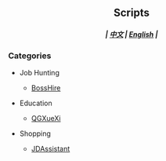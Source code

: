 ## <p align='center'>Scripts</p>

##### <p align='center'> | <a href='#'>中文</a> | <a href='#'>English</a> | </p>

### Categories

* Job Hunting

  * <a href='#'>BossHire</a>
* Education

  * <a href='#'>QGXueXi</a>
* Shopping

  * <a href='#'>JDAssistant</a>
